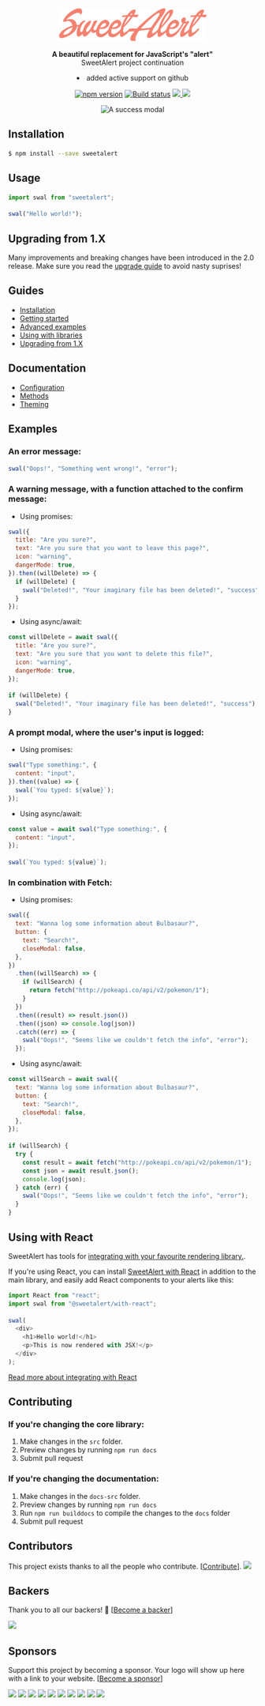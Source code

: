 <p align="center">
  <a href="http://sweetalert.js.org">
    <img alt="SweetAlert" src="https://raw.githubusercontent.com/t4t5/sweetalert/e3c2085473a0eb5a6b022e43eb22e746380bb955/assets/logotype.png" width="300">
  </a>
</p>

<p align="center">
  <b>
    A beautiful replacement for JavaScript's "alert"
  </b>
  <br/>
  <span align="center">
    SweetAlert project continuation
    <li align="center">
      added active support on github
    </li>
  </span>
</p>

<p align="center">
  <a href="https://www.npmjs.com/package/prettyalert"><img src="https://img.shields.io/npm/v/prettyalert?style=flat-square" alt="npm version" height="18"></a>
  <a href="https://www.npmjs.com/package/prettyalert"><img src="https://travis-ci.org/t4t5/sweetalert.svg" alt="Build status" /></a>
  <a href="https://www.npmjs.com/package/prettyalert">
    <img src="https://img.shields.io/npm/dw/prettyalert?style=flat-square" />
  </a>
  <a href="https://github.com/CKurisu/PrettyAlert-JS/blob/master/LICENSE.md">
    <img src="https://img.shields.io/npm/l/prettyalert?style=flat-square" />
  </a> 
  <!-- <a href="#backers" alt="sponsors on Open Collective"><img src="https://opencollective.com/SweetAlert/backers/badge.svg" /></a> <a href="#sponsors" alt="Sponsors on Open Collective"><img src="https://opencollective.com/SweetAlert/sponsors/badge.svg" /></a> -->
</p>

<p align="center">
  <img alt="A success modal" src="https://raw.githubusercontent.com/t4t5/sweetalert/e3c2085473a0eb5a6b022e43eb22e746380bb955/assets/swal.gif">
</p>

## Installation

```bash
$ npm install --save sweetalert
```

## Usage

```javascript
import swal from "sweetalert";

swal("Hello world!");
```

## Upgrading from 1.X

Many improvements and breaking changes have been introduced in the 2.0 release. Make sure you read the [upgrade guide](https://sweetalert.js.org/guides/#upgrading-from-1x) to avoid nasty suprises!

## Guides

- [Installation](https://sweetalert.js.org/guides/#installation)
- [Getting started](https://sweetalert.js.org/guides/#getting-started)
- [Advanced examples](https://sweetalert.js.org/guides/#advanced-examples)
- [Using with libraries](https://sweetalert.js.org/guides/#using-with-libraries)
- [Upgrading from 1.X](https://sweetalert.js.org/guides/#upgrading-from-1x)

## Documentation

- [Configuration](https://sweetalert.js.org/docs/#configuration)
- [Methods](https://sweetalert.js.org/docs/#methods)
- [Theming](https://sweetalert.js.org/docs/#theming)

## Examples

### An error message:

```javascript
swal("Oops!", "Something went wrong!", "error");
```

### A warning message, with a function attached to the confirm message:

- Using promises:

```javascript
swal({
  title: "Are you sure?",
  text: "Are you sure that you want to leave this page?",
  icon: "warning",
  dangerMode: true,
}).then((willDelete) => {
  if (willDelete) {
    swal("Deleted!", "Your imaginary file has been deleted!", "success");
  }
});
```

- Using async/await:

```javascript
const willDelete = await swal({
  title: "Are you sure?",
  text: "Are you sure that you want to delete this file?",
  icon: "warning",
  dangerMode: true,
});

if (willDelete) {
  swal("Deleted!", "Your imaginary file has been deleted!", "success");
}
```

### A prompt modal, where the user's input is logged:

- Using promises:

```javascript
swal("Type something:", {
  content: "input",
}).then((value) => {
  swal(`You typed: ${value}`);
});
```

- Using async/await:

```javascript
const value = await swal("Type something:", {
  content: "input",
});

swal(`You typed: ${value}`);
```

### In combination with Fetch:

- Using promises:

```javascript
swal({
  text: "Wanna log some information about Bulbasaur?",
  button: {
    text: "Search!",
    closeModal: false,
  },
})
  .then((willSearch) => {
    if (willSearch) {
      return fetch("http://pokeapi.co/api/v2/pokemon/1");
    }
  })
  .then((result) => result.json())
  .then((json) => console.log(json))
  .catch((err) => {
    swal("Oops!", "Seems like we couldn't fetch the info", "error");
  });
```

- Using async/await:

```javascript
const willSearch = await swal({
  text: "Wanna log some information about Bulbasaur?",
  button: {
    text: "Search!",
    closeModal: false,
  },
});

if (willSearch) {
  try {
    const result = await fetch("http://pokeapi.co/api/v2/pokemon/1");
    const json = await result.json();
    console.log(json);
  } catch (err) {
    swal("Oops!", "Seems like we couldn't fetch the info", "error");
  }
}
```

## Using with React

SweetAlert has tools for [integrating with your favourite rendering library.](https://sweetalert.js.org/guides/#using-with-libraries).

If you're using React, you can install [SweetAlert with React](https://www.npmjs.com/package/@sweetalert/with-react) in addition to the main library, and easily add React components to your alerts like this:

```javascript
import React from "react";
import swal from "@sweetalert/with-react";

swal(
  <div>
    <h1>Hello world!</h1>
    <p>This is now rendered with JSX!</p>
  </div>
);
```

[Read more about integrating with React](https://sweetalert.js.org/guides/#using-react)

## Contributing

### If you're changing the core library:

1. Make changes in the `src` folder.
2. Preview changes by running `npm run docs`
3. Submit pull request

### If you're changing the documentation:

1. Make changes in the `docs-src` folder.
2. Preview changes by running `npm run docs`
3. Run `npm run builddocs` to compile the changes to the `docs` folder
4. Submit pull request

## Contributors

This project exists thanks to all the people who contribute. [[Contribute](https://github.com/t4t5/sweetalert#contributing)].
<a href="https://github.com/t4t5/sweetalert/graphs/contributors"><img src="https://opencollective.com/SweetAlert/contributors.svg?width=890&button=false" /></a>

## Backers

Thank you to all our backers! 🙏 [[Become a backer](https://opencollective.com/SweetAlert#backer)]

<a href="https://opencollective.com/SweetAlert#backers" target="_blank"><img src="https://opencollective.com/SweetAlert/backers.svg?width=890"></a>

## Sponsors

Support this project by becoming a sponsor. Your logo will show up here with a link to your website. [[Become a sponsor](https://opencollective.com/SweetAlert#sponsor)]

<a href="https://opencollective.com/SweetAlert/sponsor/0/website" target="_blank"><img src="https://opencollective.com/SweetAlert/sponsor/0/avatar.svg"></a>
<a href="https://opencollective.com/SweetAlert/sponsor/1/website" target="_blank"><img src="https://opencollective.com/SweetAlert/sponsor/1/avatar.svg"></a>
<a href="https://opencollective.com/SweetAlert/sponsor/2/website" target="_blank"><img src="https://opencollective.com/SweetAlert/sponsor/2/avatar.svg"></a>
<a href="https://opencollective.com/SweetAlert/sponsor/3/website" target="_blank"><img src="https://opencollective.com/SweetAlert/sponsor/3/avatar.svg"></a>
<a href="https://opencollective.com/SweetAlert/sponsor/4/website" target="_blank"><img src="https://opencollective.com/SweetAlert/sponsor/4/avatar.svg"></a>
<a href="https://opencollective.com/SweetAlert/sponsor/5/website" target="_blank"><img src="https://opencollective.com/SweetAlert/sponsor/5/avatar.svg"></a>
<a href="https://opencollective.com/SweetAlert/sponsor/6/website" target="_blank"><img src="https://opencollective.com/SweetAlert/sponsor/6/avatar.svg"></a>
<a href="https://opencollective.com/SweetAlert/sponsor/7/website" target="_blank"><img src="https://opencollective.com/SweetAlert/sponsor/7/avatar.svg"></a>
<a href="https://opencollective.com/SweetAlert/sponsor/8/website" target="_blank"><img src="https://opencollective.com/SweetAlert/sponsor/8/avatar.svg"></a>
<a href="https://opencollective.com/SweetAlert/sponsor/9/website" target="_blank"><img src="https://opencollective.com/SweetAlert/sponsor/9/avatar.svg"></a>
